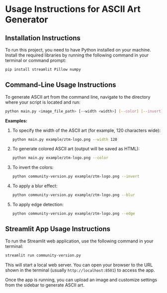 # Usage Instructions for ASCII Art Generator

## Installation Instructions
To run this project, you need to have Python installed on your machine.  
Install the required libraries by running the following command in your terminal or command prompt:

```bash
pip install streamlit Pillow numpy
```

## Command-Line Usage Instructions
To generate ASCII art from the command line, navigate to the directory where your script is located and run:

```bash
python main.py <image_file_path> [--width <width>] [--color] [--invert] [--blur] [--edge]
```

**Examples:**
1. To specify the width of the ASCII art (for example, 120 characters wide):
   ```bash
   python main.py example/ztm-logo.png --width 120
   ```

2. To generate colored ASCII art (output will be saved as HTML):
   ```bash
   python main.py example/ztm-logo.png --color
   ```
   
3. To invert the colors:
   ```bash
   python community-version.py example/ztm-logo.png --invert
   ```
   
4. To apply a blur effect:
   ```bash
   python community-version.py example/ztm-logo.png --blur
   ```

5. To apply edge detection:
   ```bash
   python community-version.py example/ztm-logo.png --edge
   ```


## Streamlit App Usage Instructions
To run the Streamlit web application, use the following command in your terminal:

```bash
streamlit run community-version.py
```

This will start a local web server. You can open your browser to the URL shown in the terminal (usually `http://localhost:8501`) to access the app.

Once the app is running, you can upload an image and customize settings from the sidebar to generate ASCII art.
